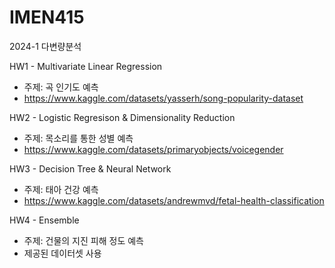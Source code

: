 # IMEN415
2024-1 다변량분석

HW1 - Multivariate Linear Regression 
- 주제: 곡 인기도 예측
- https://www.kaggle.com/datasets/yasserh/song-popularity-dataset


HW2 - Logistic Regresison & Dimensionality Reduction
- 주제: 목소리를 통한 성별 예측
- https://www.kaggle.com/datasets/primaryobjects/voicegender


HW3 - Decision Tree & Neural Network
- 주제: 태아 건강 예측
- https://www.kaggle.com/datasets/andrewmvd/fetal-health-classification


HW4 - Ensemble
- 주제: 건물의 지진 피해 정도 예측
- 제공된 데이터셋 사용
